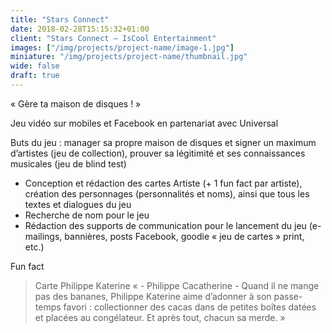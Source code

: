 ```yaml
---
title: "Stars Connect"
date: 2018-02-28T15:15:32+01:00
client: "Stars Connect – IsCool Entertainment"
images: ["/img/projects/project-name/image-1.jpg"]
miniature: "/img/projects/project-name/thumbnail.jpg"
wide: false
draft: true
---
```


« Gère ta maison de disques ! »

Jeu vidéo sur mobiles et Facebook en partenariat avec Universal

Buts du jeu : manager sa propre maison de disques et signer un maximum d’artistes (jeu de collection), prouver sa légitimité et ses connaissances musicales (jeu de blind test)

- Conception et rédaction des cartes Artiste (+ 1 fun fact par artiste), création des
personnages (personnalités et noms), ainsi que tous les textes et dialogues du jeu
- Recherche de nom pour le jeu
- Rédaction des supports de communication pour le lancement du jeu (e-mailings, bannières, posts Facebook, goodie « jeu de cartes » print, etc.)

Fun fact

> Carte Philippe Katerine
« - Philippe Cacatherine -
Quand il ne mange pas des bananes, Philippe Katerine aime d’adonner à son passe-temps favori : collectionner des cacas dans de petites boîtes datées et placées au congélateur. Et après tout, chacun sa merde. »
